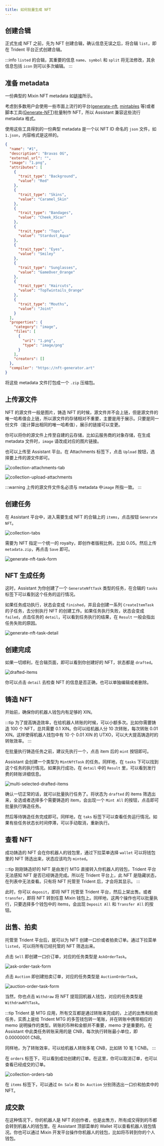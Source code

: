 ```yaml
---
title: 如何批量生成 NFT
---
```


## 创建合辑

正式生成 NFT 之前，先为 NFT 创建合辑，确认信息无误之后，将合辑 `list`，即在 Trident 平台正式创建合辑。

:::info
`listed` 的合辑，其重要的信息 `name`、`symbol` 和 `split` 将无法修改，其余信息包括 `icon` 则可以多次编辑。
:::

## 准备 metadata

一份典型的 Mixin NFT metadata 如[链接](https://thetrident.one/api/collectibles/12bc104d7dda323393595f9f96a80f8526d580f2e331c31637bccbea722f7f9e)所示。

考虑到多数用户会使用一些市面上流行的平台([generate-nft](https://nft-generator.art/), [mintables](https://www.mintables.club/) 等)或者脚本工具([Generate-NFT](https://github.com/Jianghuchengphilip/Generate-NFT))批量制作 NFT，所以 Assistant 兼容这些流行 metadata 格式。

使用这些工具得到的一份典型 metadata 是一个以 NFT ID 命名的 `json` 文件，如 `1.json`，内容格式是这样的。

```json
{
  "name": "#1",
  "description": "Bravas OG",
  "external_url": "",
  "image": "1.png",
  "attributes": [
    {
      "trait_type": "Background",
      "value": "Red"
    },
    {
      "trait_type": "Skins",
      "value": "Caramel_Skin"
    },
    {
      "trait_type": "Bandages",
      "value": "Cheek_XScar"
    },
    {
      "trait_type": "Tops",
      "value": "Stardust_Aqua"
    },
    {
      "trait_type": "Eyes",
      "value": "Smiley"
    },
    {
      "trait_type": "Sunglasses",
      "value": "GameOver_Orange"
    },
    {
      "trait_type": "Haircuts",
      "value": "TopTwintails_Orange"
    },
    {
      "trait_type": "Mouths",
      "value": "Joint"
    }
  ],
  "properties": {
    "category": "image",
    "files": [
      {
        "uri": "1.png",
        "type": "image/png"
      }
    ],
    "creators": []
  },
  "compiler": "https://nft-generator.art"
}
```

将这些 metadata 文件打包成一个 `.zip` 压缩包。

## 上传源文件

NFT 的源文件一般是图片，铸造 NFT 的时候，源文件并不会上链，但是源文件的唯一哈希值会上链，所以源文件的存储相对不重要，主要是用于展示。只要是同一份文件（能计算出相同的唯一哈希值），展示的链接可以变更。

你可以将你的源文件上传至自建的云存储，比如云服务商的对象存储，在生成 metadata 文件时，`image` 请改成对应的图片链接。

也可以上传至 Assistant 平台。在 Attachments 标签下，点击 `Upload` 按钮，选择要上传的源文件即可。

![collection-attachments-tab](@site/static/img/docs/assistant/collection-attachments-tab.png)

![collection-upload-attachments](@site/static/img/docs/assistant/collection-upload-attachments.png)

:::warning
上传的源文件文件名必须与 metadata 中`image` 所指一致。
:::

## 创建任务

在 Assistant 平台中，进入需要生成 NFT 的合辑上的 `items`，点击按钮 `Generate NFT`。

![collection-tabs](@site/static/img/docs/assistant/collection-tabs.png)

需要为 NFT 指定一个统一的 royalty，即创作者版税比例，比如 0.05。然后上传 `metadata.zip`，再点击 `Save` 即可。

![generate-nft-task-form](@site/static/img/docs/assistant/generate-nft-task-form.png)

## NFT 生成任务

这时，Assistant 为你创建了一个 `GenerateNftTask` 类型的任务，在合辑的 `tasks` 标签下可以看到这个任务的运行情况。

如果任务成功执行，状态会变成 `finished`，并且会创建一系列 `CreateItemTask` 的子任务，去分别执行 NFT 的创建工作。如果任务执行失败，状态会变成 `failed`，点击任务的 `detail`，可以看到任务执行的结果，在 `Result` 一般会指出任务失败的原因。

![generate-nft-task-detail](@site/static/img/docs/assistant/generate-nft-task-detail.png)

## 创建完成

如果一切顺利，在合辑页面，即可以看到你创建好的 NFT，状态都是 `drafted`。

![drafted-items](@site/static/img/docs/assistant/drafted-items.png)

你可以点击 `detail` 去检查 NFT 的信息是否正确，也可以单独编辑或者删除。

## 铸造 NFT

开始前，确保你的机器人钱包内有足够的 XIN。

:::tip
为了提高铸造效率，在给机器人转账的时候，可以小额多次。比如你需要铸造 100 个 NFT，总共需要 0.1 XIN。你可以给机器人分 10 次转账，每次转账 0.01 XIN。这样使得机器人钱包中有 10 个 0.01 XIN 的 UTXO，可以大大提高铸造时的转账效率。
:::

在批量执行铸造任务之前，建议先执行一个，点击 item 后的 `mint` 按钮即可。

Assistant 会创建一个类型为 `MintNftTask` 的任务。同样地，在 `tasks` 下可以找到这个任务的执行情况。如果执行成功，在 `detail` 中的 `Result` 里，可以看到发行费的转账详细信息。

![multi-selected-drafted-items](@site/static/img/docs/assistant/multi-selected-drafted-items.png)

确认一切正常的话，就可以批量执行任务了。将状态为 `drafted` 的 items 筛选出来，全选或者选择多个需要铸造的 item，会出现一个 `Mint All` 的按钮，点击即可批量执行铸造任务。

然后等待铸造任务完成即可。同样地，在 `taks` 标签下可以查看任务运行情况。如果有些任务状态长时间停滞，可以手动取消，重新执行。

## 查看 NFT

成功铸造的 NFT 会在你机器人的钱包里，通过下拉菜单选择 `wallet` 可以将钱包里的 NFT 筛选出来，状态应该均为 `minted`。

:::tip
刚刚铸造好的 NFT 是由发行 MTG 直接转入你机器人的钱包，Trident 平台无法感知 NFT 是否已经铸造完成。所以在 Trident 平台上，此 NFT 是隐藏状态，在列表中无法查看。只有将 NFT 托管至 Trident 后，才会将其显示。
:::

此时，你可以 `deposit`，即将 NFT 托管至 Trident 平台，然后上架出售。或者 `transfer`，即将 NFT 转到任意 Mixin 钱包上。同样地，这两个操作也可以批量执行，只要选择多个钱包中的 items，会出现 `Deposit All` 和 `Transfer All` 的按钮。

## 出售、拍卖

托管至 Trident 平台后，就可以为 NFT 创建一口价或者拍卖订单。通过下拉菜单 `listed`，可以将所有已经托管的 NFT 筛选出来。

点击 `Sell` 即创建一口价订单，对应的任务类型是 `AskOrderTask`。

![ask-order-task-form](@site/static/img/docs/assistant/ask-order-task-form.png)

点击 `Auction` 即创建拍卖订单，对应的任务类型是 `AuctionOrderTask`。

![auction-order-task-form](@site/static/img/docs/assistant/auction-order-task-form.png)

当然，你也点击 `Withdraw` 将 NFT 提现回机器人钱包，对应的任务类型是 `WithdrawNftTask`。

:::tip
Trident 是 MTG 应用，所有交互都是通过转账来完成的，上述的出售和拍卖任务，实质上是给 Trident MTG 的多签钱包转一笔账，并在转账中携带相应的 memo 说明操作的类型。转账的币种和金额并不重要，memo 才是重要的。在 Assistant 中此类任务转账采用的是 CNB，每次执行转账最小单位，即 0.00000001 CNB。

同样地，为了转账效率，可以给机器人转账多笔 CNB，比如转 10 笔 1 CNB。
:::

在 `orders` 标签下，可以看到成功创建的订单。在这里，你可以取消订单，也可以查看已经成交的订单。

![collection-orders-tab](@site/static/img/docs/assistant/collection-orders-tab.png)

在 `items` 标签下，可以通过 `On Sale` 和 `On Auction` 分别筛选出一口价和拍卖中的 NFT。

## 成交款

在这种情况下，你的机器人是 NFT 的创作者，也是出售方，所有成交得到的币都会转到机器人的钱包里。在 Assistant 顶部菜单的 Wallet 可以查看机器人钱包情况。你也可以通过 Mixin 开发平台操作你机器人的钱包，比如将币转到你的个人钱包。

